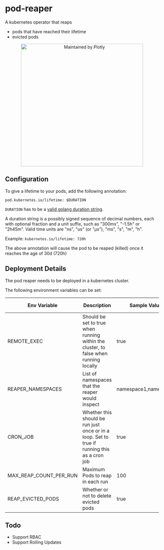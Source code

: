 # pod-reaper

A kubernetes operator that reaps

* pods that have reached their lifetime
* evicted pods

<div align="center">
  <a href="https://dash.plotly.com/project-maintenance">
    <img src="https://dash.plotly.com/assets/images/maintained-by-plotly.png" width="400px" alt="Maintained by Plotly">
  </a>
</div>


## Configuration

To give a lifetime to your pods, add the following annotation:

`pod.kubernetes.io/lifetime: $DURATION`

`DURATION` has to be a [valid golang duration string](https://golang.org/pkg/time/#ParseDuration).

A duration string is a possibly signed sequence of decimal numbers, each with optional fraction and a unit suffix, such as "300ms", "-1.5h" or "2h45m". Valid time units are "ns", "us" (or "µs"), "ms", "s", "m", "h".

Example: `kubernetes.io/lifetime: 720h`

The above annotation will cause the pod to be reaped (killed) once it reaches the age of 30d (720h)

## Deployment Details

The pod reaper needs to be deployed in a kubernetes cluster.

The following environment variables can be set:

| Env Variable           | Description                                                                                  | Sample Values         | Default value | Required |
|------------------------|----------------------------------------------------------------------------------------------|-----------------------|---------------|----------|
| REMOTE_EXEC            | Should be set to true when running within the cluster, to false when running locally         | true                  | N/A           | yes      |
| REAPER_NAMESPACES      | List of namespaces that the reaper would inspect                                             | namespace1,namespace2 | N/A           | yes      |
| CRON_JOB               | Whether this should be run just once or in a loop. Set to true if running this as a cron job | true                  | false         | no       |
| MAX_REAP_COUNT_PER_RUN | Maximum Pods to reap in each run                                                             | 100                   | 30            | no       |
| REAP_EVICTED_PODS      | Whether or not to delete evicted pods                                                        | true                  | false         | no       |

## Todo

* Support RBAC
* Support Rolling Updates
